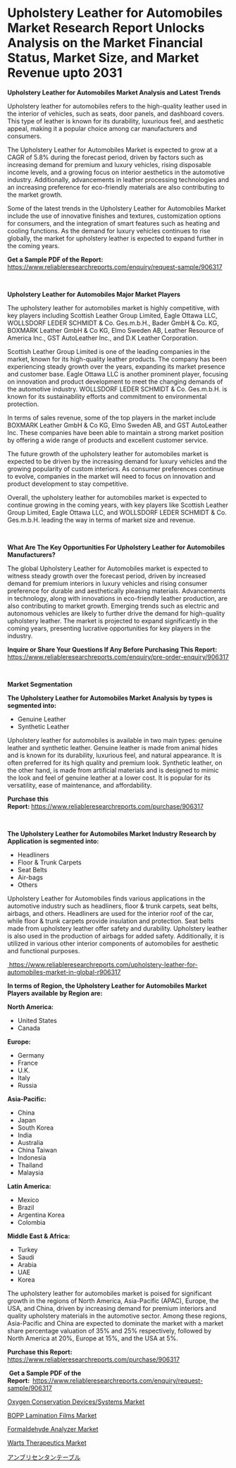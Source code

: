 <p><h1>Upholstery Leather for Automobiles Market Research Report Unlocks Analysis on the Market Financial Status, Market Size, and Market Revenue upto 2031</h1></p><p><strong>Upholstery Leather for Automobiles Market Analysis and Latest Trends</strong></p>
<p><p>Upholstery leather for automobiles refers to the high-quality leather used in the interior of vehicles, such as seats, door panels, and dashboard covers. This type of leather is known for its durability, luxurious feel, and aesthetic appeal, making it a popular choice among car manufacturers and consumers.</p><p>The Upholstery Leather for Automobiles Market is expected to grow at a CAGR of 5.8% during the forecast period, driven by factors such as increasing demand for premium and luxury vehicles, rising disposable income levels, and a growing focus on interior aesthetics in the automotive industry. Additionally, advancements in leather processing technologies and an increasing preference for eco-friendly materials are also contributing to the market growth.</p><p>Some of the latest trends in the Upholstery Leather for Automobiles Market include the use of innovative finishes and textures, customization options for consumers, and the integration of smart features such as heating and cooling functions. As the demand for luxury vehicles continues to rise globally, the market for upholstery leather is expected to expand further in the coming years.</p></p>
<p><strong>Get a Sample PDF of the Report:&nbsp;</strong> <a href="https://www.reliableresearchreports.com/enquiry/request-sample/906317">https://www.reliableresearchreports.com/enquiry/request-sample/906317</a></p>
<p>&nbsp;</p>
<p><strong>Upholstery Leather for Automobiles Major Market Players</strong></p>
<p><p>The upholstery leather for automobiles market is highly competitive, with key players including Scottish Leather Group Limited, Eagle Ottawa LLC, WOLLSDORF LEDER SCHMIDT & Co. Ges.m.b.H., Bader GmbH & Co. KG, BOXMARK Leather GmbH & Co KG, Elmo Sweden AB, Leather Resource of America Inc., GST AutoLeather Inc., and D.K Leather Corporation. </p><p>Scottish Leather Group Limited is one of the leading companies in the market, known for its high-quality leather products. The company has been experiencing steady growth over the years, expanding its market presence and customer base. Eagle Ottawa LLC is another prominent player, focusing on innovation and product development to meet the changing demands of the automotive industry. WOLLSDORF LEDER SCHMIDT & Co. Ges.m.b.H. is known for its sustainability efforts and commitment to environmental protection.</p><p>In terms of sales revenue, some of the top players in the market include BOXMARK Leather GmbH & Co KG, Elmo Sweden AB, and GST AutoLeather Inc. These companies have been able to maintain a strong market position by offering a wide range of products and excellent customer service.</p><p>The future growth of the upholstery leather for automobiles market is expected to be driven by the increasing demand for luxury vehicles and the growing popularity of custom interiors. As consumer preferences continue to evolve, companies in the market will need to focus on innovation and product development to stay competitive.</p><p>Overall, the upholstery leather for automobiles market is expected to continue growing in the coming years, with key players like Scottish Leather Group Limited, Eagle Ottawa LLC, and WOLLSDORF LEDER SCHMIDT & Co. Ges.m.b.H. leading the way in terms of market size and revenue.</p></p>
<p>&nbsp;</p>
<p><strong>What Are The Key Opportunities For Upholstery Leather for Automobiles Manufacturers?</strong></p>
<p><p>The global Upholstery Leather for Automobiles market is expected to witness steady growth over the forecast period, driven by increased demand for premium interiors in luxury vehicles and rising consumer preference for durable and aesthetically pleasing materials. Advancements in technology, along with innovations in eco-friendly leather production, are also contributing to market growth. Emerging trends such as electric and autonomous vehicles are likely to further drive the demand for high-quality upholstery leather. The market is projected to expand significantly in the coming years, presenting lucrative opportunities for key players in the industry.</p></p>
<p><strong>Inquire or Share Your Questions If Any Before Purchasing This Report:</strong> <a href="https://www.reliableresearchreports.com/enquiry/pre-order-enquiry/906317">https://www.reliableresearchreports.com/enquiry/pre-order-enquiry/906317</a></p>
<p>&nbsp;</p>
<p><strong>Market Segmentation</strong></p>
<p><strong>The Upholstery Leather for Automobiles Market Analysis by types is segmented into:</strong></p>
<p><ul><li>Genuine Leather</li><li>Synthetic Leather</li></ul></p>
<p><p>Upholstery leather for automobiles is available in two main types: genuine leather and synthetic leather. Genuine leather is made from animal hides and is known for its durability, luxurious feel, and natural appearance. It is often preferred for its high quality and premium look. Synthetic leather, on the other hand, is made from artificial materials and is designed to mimic the look and feel of genuine leather at a lower cost. It is popular for its versatility, ease of maintenance, and affordability.</p></p>
<p><strong>Purchase this Report:&nbsp;</strong><a href="https://www.reliableresearchreports.com/purchase/906317">https://www.reliableresearchreports.com/purchase/906317</a></p>
<p>&nbsp;</p>
<p><strong>The Upholstery Leather for Automobiles Market Industry Research by Application is segmented into:</strong></p>
<p><ul><li>Headliners</li><li>Floor & Trunk Carpets</li><li>Seat Belts</li><li>Air-bags</li><li>Others</li></ul></p>
<p><p>Upholstery Leather for Automobiles finds various applications in the automotive industry such as headliners, floor & trunk carpets, seat belts, airbags, and others. Headliners are used for the interior roof of the car, while floor & trunk carpets provide insulation and protection. Seat belts made from upholstery leather offer safety and durability. Upholstery leather is also used in the production of airbags for added safety. Additionally, it is utilized in various other interior components of automobiles for aesthetic and functional purposes.</p></p>
<p><a href="https://www.reliableresearchreports.com/upholstery-leather-for-automobiles-market-in-global-r906317">&nbsp;https://www.reliableresearchreports.com/upholstery-leather-for-automobiles-market-in-global-r906317</a></p>
<p><strong>In terms of Region, the Upholstery Leather for Automobiles Market Players available by Region are:</strong></p>
<p>
    <p> <strong> North America: </strong>
        <ul>
            <li>United States</li>
            <li>Canada</li>
        </ul>
        </p> 
    <p> <strong> Europe: </strong>
        <ul>
            <li>Germany</li>
            <li>France</li>
            <li>U.K.</li>
            <li>Italy</li>
            <li>Russia</li>
        </ul>
        </p> 
    <p> <strong> Asia-Pacific: </strong>
        <ul>
            <li>China</li>
            <li>Japan</li>
            <li>South Korea</li>
            <li>India</li>
            <li>Australia</li>
            <li>China Taiwan</li>
            <li>Indonesia</li>
            <li>Thailand</li>
            <li>Malaysia</li>
        </ul>
        </p> 
    <p> <strong> Latin America: </strong>
        <ul>
            <li>Mexico</li>
            <li>Brazil</li>
            <li>Argentina Korea</li>
            <li>Colombia</li>
        </ul>
        </p> 
    <p> <strong> Middle East & Africa: </strong>
        <ul>
            <li>Turkey</li>
            <li>Saudi</li>
            <li>Arabia</li>
            <li>UAE</li>
            <li>Korea</li>
        </ul>
    </p>
    </p>
<p><p>The upholstery leather for automobiles market is poised for significant growth in the regions of North America, Asia-Pacific (APAC), Europe, the USA, and China, driven by increasing demand for premium interiors and quality upholstery materials in the automotive sector. Among these regions, Asia-Pacific and China are expected to dominate the market with a market share percentage valuation of 35% and 25% respectively, followed by North America at 20%, Europe at 15%, and the USA at 5%.</p></p>
<p><strong>Purchase this Report: </strong><a href="https://www.reliableresearchreports.com/purchase/906317">https://www.reliableresearchreports.com/purchase/906317</a></p>
<p>&nbsp;<strong>Get a Sample PDF of the Report:&nbsp;&nbsp;</strong><a href="https://www.reliableresearchreports.com/enquiry/request-sample/906317">https://www.reliableresearchreports.com/enquiry/request-sample/906317</a></p>
<p><strong></strong></p>
<p><p><a href="https://issuu.com/reportprime-2/docs/oxygen-conservation-devicessystems-_e2cb9a448cfaef">Oxygen Conservation Devices/Systems Market</a></p><p><a href="https://github.com/globismark/Market-Research-Report-List-5/blob/main/bopp-lamination-films-market.md">BOPP Lamination Films Market</a></p><p><a href="https://medium.com/@emiliomartelli542/formaldehyde-analyzer-market-share-size-trends-industry-analysis-report-by-application-5d1cd5184a4f">Formaldehyde Analyzer Market</a></p><p><a href="https://medium.com/@darrensipes2023/warts-therapeutics-market-industry-trends-and-forecast-for-period-from-2024-to-2031-66545a50c7f2">Warts Therapeutics Market</a></p><p><a href="https://github.com/lababdou/Market-Research-Report-List-5/blob/main/934613187335.md">アンブリセンタンテーブル</a></p></p>